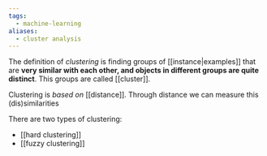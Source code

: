 ```yaml
---
tags:
  - machine-learning
aliases:
  - cluster analysis
---
```

The definition of *clustering* is finding groups of [[instance|examples]] that are **very similar with each other, and objects in different groups are quite distinct**. This groups are called [[cluster]].

Clustering is *based on* [[distance]]. Through distance we can measure this (dis)similarities

There are two types of clustering:
- [[hard clustering]]
- [[fuzzy clustering]]